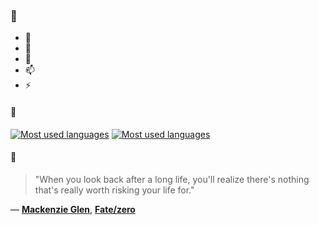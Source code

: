 ### 👋

- 🔭
- 🌱
- 💬
- 📫
- ⚡

#### 🧏

[![Most used languages](https://github-readme-stats-aynah.vercel.app/api/top-langs/?username=aynh&theme=solarized-dark&langs_count=6&layout=compact&hide_title=true)](https://github.com/anuraghazra/github-readme-stats#gh-dark-mode-only)
[![Most used languages](https://github-readme-stats-aynah.vercel.app/api/top-langs/?username=aynh&theme=solarized-light&langs_count=6&layout=compact&hide_title=true)](https://github.com/anuraghazra/github-readme-stats#gh-light-mode-only)

#### 💬

> "When you look back after a long life, you'll realize there's nothing that's really worth risking your life for."

&mdash; [**Mackenzie Glen**](https://myanimelist.net/character.php?q=Mackenzie%20Glen&cat=character), [**Fate/zero**](https://myanimelist.net/search/all?q=Fate%2Fzero&cat=all)
